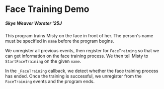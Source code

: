 # Face Training Demo

##### Skye Weaver Worster '25J

This program trains Misty on the face in front of her. The person's name must be specified in `name` before the program begins.

We unregister all previous events, then register for `FaceTraining` so that we can get information on the face training process. We then tell Misty to `StartFaceTraining` on the given `name`.

In the `_FaceTraining` callback, we detect whether the face training process has ended. Once the training is successful, we unregister from the `FaceTraining` events and the program ends.